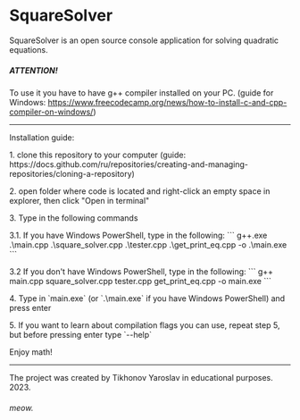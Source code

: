# SquareSolver
SquareSolver is an open source console application for solving quadratic equations.

##### ATTENTION! 
To use it you have to have g++ compiler installed on your PC. (guide for Windows: https://www.freecodecamp.org/news/how-to-install-c-and-cpp-compiler-on-windows/)
<hr></hr>
Installation guide:
<p>1. clone this repository to your computer (guide: https://docs.github.com/ru/repositories/creating-and-managing-repositories/cloning-a-repository)
<p>2. open folder where code is located and right-click an empty space in explorer, then click "Open in terminal"
<p>3. Type in the following commands
<p>  3.1. If you have Windows PowerShell, type in the following: 
  ```
  g++.exe .\main.cpp .\square_solver.cpp .\tester.cpp .\get_print_eq.cpp -o .\main.exe
  ```
<p>  3.2 If you don't have Windows PowerShell, type in the following: 
  ```
  g++ main.cpp square_solver.cpp tester.cpp get_print_eq.cpp -o main.exe
  ```
<p>4. Type in `main.exe` (or `.\main.exe` if you have Windows PowerShell) and press enter
<p>5. If you want to learn about compilation flags you can use, repeat step 5, but before pressing enter type `--help`
<p>Enjoy math!
<hr></hr>
The project was created by Tikhonov Yaroslav in educational purposes. 
2023.

###### meow.
